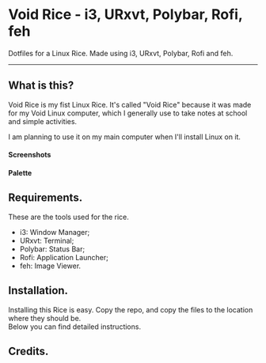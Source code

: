 # Void Rice - i3, URxvt, Polybar, Rofi, feh

Dotfiles for a Linux Rice. Made using i3, URxvt, Polybar, Rofi and feh.

---

## What is this? 

Void Rice is my fist Linux Rice. It's called "Void Rice" because it was made for my Void Linux
computer, which I generally use to take notes at school and simple activities.

I am planning to use it on my main computer when I'll install Linux on it.

#### Screenshots

#### Palette

## Requirements.

These are the tools used for the rice.

 - i3: Window Manager;
 - URxvt: Terminal;
 - Polybar: Status Bar;
 - Rofi: Application Launcher;
 - feh: Image Viewer.

## Installation.

Installing this Rice is easy. Copy the repo, and copy the files to the location where they should be. <br>
Below you can find detailed instructions.

## Credits.
